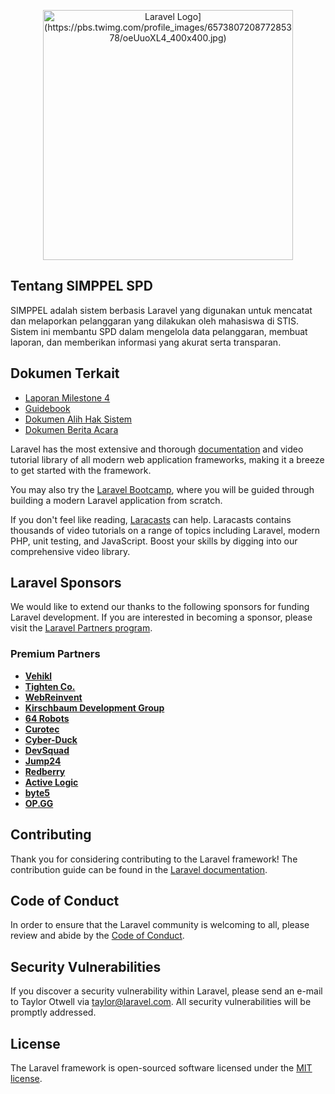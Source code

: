 <p align="center"><a href="https://laravel.com" target="_blank"><img src="https://pbs.twimg.com/profile_images/657380720877285378/oeUuoXL4_400x400.jpg" width="400" alt="Laravel Logo](https://pbs.twimg.com/profile_images/657380720877285378/oeUuoXL4_400x400.jpg)"></a></p>

## Tentang SIMPPEL SPD
SIMPPEL adalah sistem berbasis Laravel yang digunakan untuk mencatat dan melaporkan pelanggaran yang dilakukan oleh mahasiswa di STIS.
Sistem ini membantu SPD dalam mengelola data pelanggaran, membuat laporan, dan memberikan informasi yang akurat serta transparan.

## Dokumen Terkait
* [Laporan Milestone 4]()
* [Guidebook]()
* [Dokumen Alih Hak Sistem](https://drive.google.com/file/d/1Uq9osOrnu0u0-f1HPT-GhERo1FsqVoxY/view?usp=sharing)
* [Dokumen Berita Acara](https://drive.google.com/file/d/1S7ScD8-jKJmJBfhT95wvIagEBLFV8eBc/view?usp=sharing)

Laravel has the most extensive and thorough [documentation](https://laravel.com/docs) and video tutorial library of all modern web application frameworks, making it a breeze to get started with the framework.

You may also try the [Laravel Bootcamp](https://bootcamp.laravel.com), where you will be guided through building a modern Laravel application from scratch.

If you don't feel like reading, [Laracasts](https://laracasts.com) can help. Laracasts contains thousands of video tutorials on a range of topics including Laravel, modern PHP, unit testing, and JavaScript. Boost your skills by digging into our comprehensive video library.

## Laravel Sponsors

We would like to extend our thanks to the following sponsors for funding Laravel development. If you are interested in becoming a sponsor, please visit the [Laravel Partners program](https://partners.laravel.com).

### Premium Partners

- **[Vehikl](https://vehikl.com/)**
- **[Tighten Co.](https://tighten.co)**
- **[WebReinvent](https://webreinvent.com/)**
- **[Kirschbaum Development Group](https://kirschbaumdevelopment.com)**
- **[64 Robots](https://64robots.com)**
- **[Curotec](https://www.curotec.com/services/technologies/laravel/)**
- **[Cyber-Duck](https://cyber-duck.co.uk)**
- **[DevSquad](https://devsquad.com/hire-laravel-developers)**
- **[Jump24](https://jump24.co.uk)**
- **[Redberry](https://redberry.international/laravel/)**
- **[Active Logic](https://activelogic.com)**
- **[byte5](https://byte5.de)**
- **[OP.GG](https://op.gg)**

## Contributing

Thank you for considering contributing to the Laravel framework! The contribution guide can be found in the [Laravel documentation](https://laravel.com/docs/contributions).

## Code of Conduct

In order to ensure that the Laravel community is welcoming to all, please review and abide by the [Code of Conduct](https://laravel.com/docs/contributions#code-of-conduct).

## Security Vulnerabilities

If you discover a security vulnerability within Laravel, please send an e-mail to Taylor Otwell via [taylor@laravel.com](mailto:taylor@laravel.com). All security vulnerabilities will be promptly addressed.

## License

The Laravel framework is open-sourced software licensed under the [MIT license](https://opensource.org/licenses/MIT).

